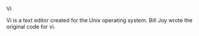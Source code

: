 Vi

Vi is a text editor created for the Unix operating system. Bill Joy wrote the original code for vi.
